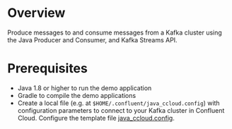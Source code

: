 # Overview

Produce messages to and consume messages from a Kafka cluster using the Java Producer and Consumer, and Kafka Streams API.


# Prerequisites

* Java 1.8 or higher to run the demo application
* Gradle to compile the demo applications
* Create a local file (e.g. at `$HOME/.confluent/java_ccloud.config`) with configuration parameters to connect to your Kafka cluster in Confluent Cloud. Configure the template file [java_ccloud.config](https://github.com/borjahernandez/confluent-education-demos/blob/main/java_ccloud.config).
